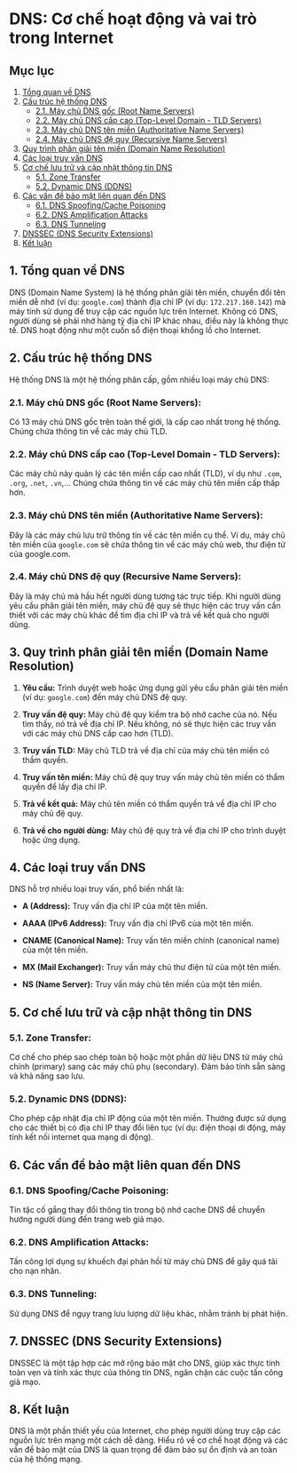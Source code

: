 # DNS: Cơ chế hoạt động và vai trò trong Internet

## Mục lục

1. [Tổng quan về DNS](#1-tổng-quan-về-dns)
2. [Cấu trúc hệ thống DNS](#2-cấu-trúc-hệ-thống-dns)
    - [2.1. Máy chủ DNS gốc (Root Name Servers)](#21-máy-chủ-dns-gốc-root-name-servers)
    - [2.2. Máy chủ DNS cấp cao (Top-Level Domain - TLD Servers)](#22-máy-chủ-dns-cấp-cao-top-level-domain-tld-servers)
    - [2.3. Máy chủ DNS tên miền (Authoritative Name Servers)](#23-máy-chủ-dns-tên-miền-authoritative-name-servers)
    - [2.4. Máy chủ DNS đệ quy (Recursive Name Servers)](#24-máy-chủ-dns-đệ-quy-recursive-name-servers)
3. [Quy trình phân giải tên miền (Domain Name Resolution)](#3-quy-trình-phân-giải-tên-miền-domain-name-resolution)
4. [Các loại truy vấn DNS](#4-các-loại-truy-vấn-dns)
5. [Cơ chế lưu trữ và cập nhật thông tin DNS](#5-cơ-chế-lưu-trữ-và-cập-nhật-thông-tin-dns)
    - [5.1. Zone Transfer](#51-zone-transfer)
    - [5.2. Dynamic DNS (DDNS)](#52-dynamic-dns-ddns)
6. [Các vấn đề bảo mật liên quan đến DNS](#6-các-vấn-đề-bảo-mật-liên-quan-đến-dns)
    - [6.1. DNS Spoofing/Cache Poisoning](#61-dns-spoofingcache-poisoning)
    - [6.2. DNS Amplification Attacks](#62-dns-amplification-attacks)
    - [6.3. DNS Tunneling](#63-dns-tunneling)
7. [DNSSEC (DNS Security Extensions)](#7-dnssec-dns-security-extensions)
8. [Kết luận](#8-kết-luận)

## 1. Tổng quan về DNS

DNS (Domain Name System) là hệ thống phân giải tên miền, chuyển đổi tên miền dễ nhớ (ví dụ: `google.com`) thành địa chỉ
IP (ví dụ: `172.217.160.142`) mà máy tính sử dụng để truy cập các nguồn lực trên Internet. Không có DNS, người dùng sẽ
phải nhớ hàng tỷ địa chỉ IP khác nhau, điều này là không thực tế. DNS hoạt động như một cuốn sổ điện thoại khổng lồ cho
Internet.

## 2. Cấu trúc hệ thống DNS

Hệ thống DNS là một hệ thống phân cấp, gồm nhiều loại máy chủ DNS:

### 2.1. Máy chủ DNS gốc (Root Name Servers):

Có 13 máy chủ DNS gốc trên toàn thế giới, là cấp cao nhất trong hệ thống. Chúng chứa thông tin về các máy chủ TLD.

### 2.2. Máy chủ DNS cấp cao (Top-Level Domain - TLD Servers):

Các máy chủ này quản lý các tên miền cấp cao nhất (TLD), ví dụ như `.com`, `.org`, `.net`, `.vn`,... Chúng chứa thông
tin về các máy chủ tên miền cấp thấp hơn.

### 2.3. Máy chủ DNS tên miền (Authoritative Name Servers):

Đây là các máy chủ lưu trữ thông tin về các tên miền cụ thể. Ví dụ, máy chủ tên miền của `google.com` sẽ chứa thông tin
về các máy chủ web, thư điện tử của google.com.

### 2.4. Máy chủ DNS đệ quy (Recursive Name Servers):

Đây là máy chủ mà hầu hết người dùng tương tác trực tiếp. Khi người dùng yêu cầu phân giải tên miền, máy chủ đệ quy sẽ
thực hiện các truy vấn cần thiết với các máy chủ khác để tìm địa chỉ IP và trả về kết quả cho người dùng.

## 3. Quy trình phân giải tên miền (Domain Name Resolution)

1. **Yêu cầu:**  Trình duyệt web hoặc ứng dụng gửi yêu cầu phân giải tên miền (ví dụ: `google.com`) đến máy chủ DNS đệ
   quy.

2. **Truy vấn đệ quy:** Máy chủ đệ quy kiểm tra bộ nhớ cache của nó. Nếu tìm thấy, nó trả về địa chỉ IP. Nếu không, nó
   sẽ thực hiện các truy vấn với các máy chủ DNS cấp cao hơn (TLD).

3. **Truy vấn TLD:**  Máy chủ TLD trả về địa chỉ của máy chủ tên miền có thẩm quyền.

4. **Truy vấn tên miền:** Máy chủ đệ quy truy vấn máy chủ tên miền có thẩm quyền để lấy địa chỉ IP.

5. **Trả về kết quả:** Máy chủ tên miền có thẩm quyền trả về địa chỉ IP cho máy chủ đệ quy.

6. **Trả về cho người dùng:** Máy chủ đệ quy trả về địa chỉ IP cho trình duyệt hoặc ứng dụng.

## 4. Các loại truy vấn DNS

DNS hỗ trợ nhiều loại truy vấn, phổ biến nhất là:

* **A (Address):**  Truy vấn địa chỉ IP của một tên miền.

* **AAAA (IPv6 Address):** Truy vấn địa chỉ IPv6 của một tên miền.

* **CNAME (Canonical Name):**  Truy vấn tên miền chính (canonical name) của một tên miền.

* **MX (Mail Exchanger):**  Truy vấn máy chủ thư điện tử của một tên miền.

* **NS (Name Server):**  Truy vấn máy chủ tên miền của một tên miền.

## 5. Cơ chế lưu trữ và cập nhật thông tin DNS

### 5.1. Zone Transfer:

Cơ chế cho phép sao chép toàn bộ hoặc một phần dữ liệu DNS từ máy chủ chính (primary) sang các máy chủ phụ (secondary).
Đảm bảo tính sẵn sàng và khả năng sao lưu.

### 5.2. Dynamic DNS (DDNS):

Cho phép cập nhật địa chỉ IP động của một tên miền. Thường được sử dụng cho các thiết bị có địa chỉ IP thay đổi liên
tục (ví dụ: điện thoại di động, máy tính kết nối internet qua mạng di động).

## 6. Các vấn đề bảo mật liên quan đến DNS

### 6.1. DNS Spoofing/Cache Poisoning:

Tin tặc cố gắng thay đổi thông tin trong bộ nhớ cache DNS để chuyển hướng người dùng đến trang web giả mạo.

### 6.2. DNS Amplification Attacks:

Tấn công lợi dụng sự khuếch đại phản hồi từ máy chủ DNS để gây quá tải cho nạn nhân.

### 6.3. DNS Tunneling:

Sử dụng DNS để ngụy trang lưu lượng dữ liệu khác, nhằm tránh bị phát hiện.

## 7. DNSSEC (DNS Security Extensions)

DNSSEC là một tập hợp các mở rộng bảo mật cho DNS, giúp xác thực tính toàn vẹn và tính xác thực của thông tin DNS, ngăn
chặn các cuộc tấn công giả mạo.

## 8. Kết luận

DNS là một phần thiết yếu của Internet, cho phép người dùng truy cập các nguồn lực trên mạng một cách dễ dàng. Hiểu rõ
về cơ chế hoạt động và các vấn đề bảo mật của DNS là quan trọng để đảm bảo sự ổn định và an toàn của hệ thống mạng.
